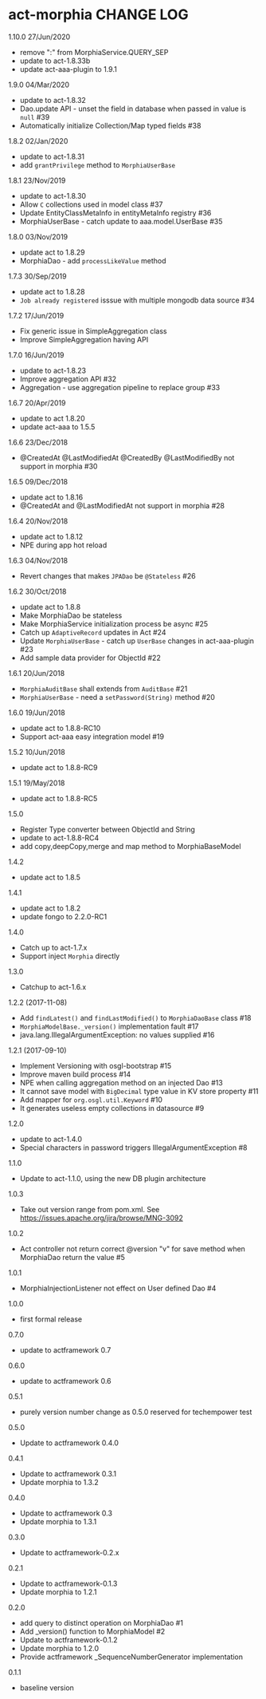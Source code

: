 # act-morphia CHANGE LOG

1.10.0 27/Jun/2020
* remove ":" from MorphiaService.QUERY_SEP
* update to act-1.8.33b
* update act-aaa-plugin to 1.9.1

1.9.0 04/Mar/2020
* update to act-1.8.32
* Dao.update API - unset the field in database when passed in value is `null` #39
* Automatically initialize Collection/Map typed fields #38

1.8.2 02/Jan/2020
* update to act-1.8.31
* add `grantPrivilege` method to `MorphiaUserBase`

1.8.1 23/Nov/2019
* update to act-1.8.30
* Allow `C` collections used in model class #37
* Update EntityClassMetaInfo in entityMetaInfo registry #36
* MorphiaUserBase - catch update to aaa.model.UserBase #35

1.8.0 03/Nov/2019
* update act to 1.8.29
* MorphiaDao - add `processLikeValue` method

1.7.3 30/Sep/2019
* update act to 1.8.28
* `Job already registered` isssue with multiple mongodb data source #34

1.7.2 17/Jun/2019
* Fix generic issue in SimpleAggregation class
* Improve SimpleAggregation having API

1.7.0 16/Jun/2019

* update to act-1.8.23
* Improve aggregation API #32
* Aggregation - use aggregation pipeline to replace group #33

1.6.7 20/Apr/2019
* update to act 1.8.20
* update act-aaa to 1.5.5

1.6.6 23/Dec/2018
* @CreatedAt @LastModifiedAt @CreatedBy @LastModifiedBy not support in morphia #30

1.6.5 09/Dec/2018
* update act to 1.8.16
* @CreatedAt and @LastModifiedAt not support in morphia #28

1.6.4 20/Nov/2018
* update act to 1.8.12
* NPE during app hot reload

1.6.3 04/Nov/2018
* Revert changes that makes `JPADao` be `@Stateless` #26

1.6.2 30/Oct/2018
* update act to 1.8.8
* Make MorphiaDao be stateless
* Make MorphiaService initialization process be async #25
* Catch up `AdaptiveRecord` updates in Act #24
* Update `MorphiaUserBase` - catch up `UserBase` changes in act-aaa-plugin #23
* Add sample data provider for ObjectId #22   

1.6.1 20/Jun/2018
* `MorphiaAuditBase` shall extends from `AuditBase` #21
* `MorphiaUserBase` - need a `setPassword(String)` method #20

1.6.0 19/Jun/2018
* update act to 1.8.8-RC10
* Support act-aaa easy integration model #19

1.5.2 10/Jun/2018
* update act to 1.8.8-RC9

1.5.1 19/May/2018
* update act to 1.8.8-RC5

1.5.0
* Register Type converter between ObjectId and String
* update to act-1.8.8-RC4
* add copy,deepCopy,merge and map method to MorphiaBaseModel

1.4.2
* update act to 1.8.5

1.4.1
* update act to 1.8.2
* update fongo to 2.2.0-RC1

1.4.0
* Catch up to act-1.7.x
* Support inject `Morphia` directly

1.3.0
* Catchup to act-1.6.x

1.2.2 (2017-11-08)
* Add `findLatest()` and `findLastModified()` to `MorphiaDaoBase` class #18
* `MorphiaModelBase._version()` implementation fault #17
* java.lang.IllegalArgumentException: no values supplied #16

1.2.1 (2017-09-10)
* Implement Versioning with osgl-bootstrap #15
* Improve maven build process #14
* NPE when calling aggregation method on an injected Dao #13
* It cannot save model with `BigDecimal` type value in KV store property #11
* Add mapper for `org.osgl.util.Keyword` #10
* It generates useless empty collections in datasource #9 

1.2.0
* update to act-1.4.0
* Special characters in password triggers IllegalArgumentException #8 

1.1.0
- Update to act-1.1.0, using the new DB plugin architecture

1.0.3
- Take out version range from pom.xml. See https://issues.apache.org/jira/browse/MNG-3092

1.0.2
- Act controller not return correct @version "v" for save method when MorphiaDao return the value #5 

1.0.1
- MorphiaInjectionListener not effect on User defined Dao #4 

1.0.0
- first formal release

0.7.0
  - update to actframework 0.7

0.6.0
  - update to actframework 0.6

0.5.1
  - purely version number change as 0.5.0 reserved for techempower test

0.5.0
  - Update to actframework 0.4.0

0.4.1
  - Update to actframework 0.3.1
  - Update morphia to 1.3.2

0.4.0
  - Update to actframework 0.3
  - Update morphia to 1.3.1

0.3.0
  - Update to actframework-0.2.x

0.2.1
  - Update to actframework-0.1.3
  - Update morphia to 1.2.1

0.2.0
  - add query to distinct operation on MorphiaDao #1
  - Add _version() function to MorphiaModel #2
  - Update to actframework-0.1.2
  - Update morphia to 1.2.0
  - Provide actframework _SequenceNumberGenerator implementation

0.1.1
  - baseline version
